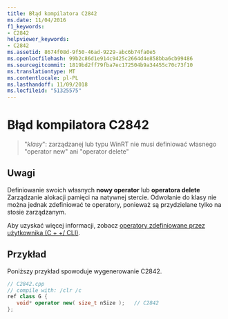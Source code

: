 ```yaml
---
title: Błąd kompilatora C2842
ms.date: 11/04/2016
f1_keywords:
- C2842
helpviewer_keywords:
- C2842
ms.assetid: 8674f08d-9f50-46ad-9229-abc6b74fa0e5
ms.openlocfilehash: 99b2c86d1e914c9425c2664d4e858bba6cb99486
ms.sourcegitcommit: 1819bd2ff79fba7ec172504b9a34455c70c73f10
ms.translationtype: MT
ms.contentlocale: pl-PL
ms.lasthandoff: 11/09/2018
ms.locfileid: "51325575"
---
```

# <a name="compiler-error-c2842"></a>Błąd kompilatora C2842

> "*klasy*": zarządzanej lub typu WinRT nie musi definiować własnego "operator new" ani "operator delete"

## <a name="remarks"></a>Uwagi

Definiowanie swoich własnych **nowy operator** lub **operatora delete** Zarządzanie alokacji pamięci na natywnej stercie. Odwołanie do klasy nie można jednak zdefiniować te operatory, ponieważ są przydzielane tylko na stosie zarządzanym.

Aby uzyskać więcej informacji, zobacz [operatory zdefiniowane przez użytkownika (C + +/ CLI)](../../dotnet/user-defined-operators-cpp-cli.md).

## <a name="example"></a>Przykład

Poniższy przykład spowoduje wygenerowanie C2842.

```cpp
// C2842.cpp
// compile with: /clr /c
ref class G {
   void* operator new( size_t nSize );   // C2842
};
```

